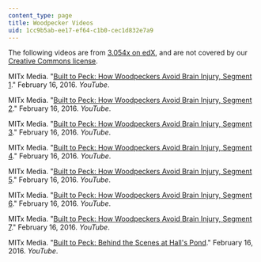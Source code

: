 ```yaml
---
content_type: page
title: Woodpecker Videos
uid: 1cc9b5ab-ee17-ef64-c1b0-cec1d832e7a9
---
```


The following videos are from [3.054x on edX](https://www.edx.org/course/cellular-solids-1-structures-properties-mitx-3-054-1x), and are not covered by our [Creative Commons license](/terms/#cc).

MITx Media. "[Built to Peck: How Woodpeckers Avoid Brain Injury, Segment 1](https://www.youtube.com/watch?v=GEDW75ZRH-Y)." February 16, 2016. _YouTube_.

MITx Media. "[Built to Peck: How Woodpeckers Avoid Brain Injury, Segment 2](https://www.youtube.com/watch?v=vg7NHTQjReo)." February 16, 2016. _YouTube_.

MITx Media. "[Built to Peck: How Woodpeckers Avoid Brain Injury, Segment 3](https://www.youtube.com/watch?v=Mx9NWWXOfQY)." February 16, 2016. _YouTube_.

MITx Media. "[Built to Peck: How Woodpeckers Avoid Brain Injury, Segment 4](https://www.youtube.com/watch?v=DLvb3Sq8riU)." February 16, 2016. _YouTube_.

MITx Media. "[Built to Peck: How Woodpeckers Avoid Brain Injury, Segment 5](https://www.youtube.com/watch?v=f1RZhSLagjY)." February 16, 2016. _YouTube_.

MITx Media. "[Built to Peck: How Woodpeckers Avoid Brain Injury, Segment 6](https://www.youtube.com/watch?v=4XCb24PWJ1Q)." February 16, 2016. _YouTube_.

MITx Media. "[Built to Peck: How Woodpeckers Avoid Brain Injury, Segment 7](https://www.youtube.com/watch?v=3mlt93hE-5s)." February 16, 2016. _YouTube_.

MITx Media. "[Built to Peck: Behind the Scenes at Hall's Pond](https://youtu.be/uMep92H0azk)." February 16, 2016. _YouTube_.